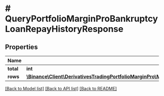 # # QueryPortfolioMarginProBankruptcyLoanRepayHistoryResponse

## Properties

Name | Type | Description | Notes
------------ | ------------- | ------------- | -------------
**total** | **int** |  | [optional]
**rows** | [**\Binance\Client\DerivativesTradingPortfolioMarginPro\Model\QueryPortfolioMarginProBankruptcyLoanRepayHistoryResponseRowsInner[]**](QueryPortfolioMarginProBankruptcyLoanRepayHistoryResponseRowsInner.md) |  | [optional]

[[Back to Model list]](../../README.md#models) [[Back to API list]](../../README.md#endpoints) [[Back to README]](../../README.md)

